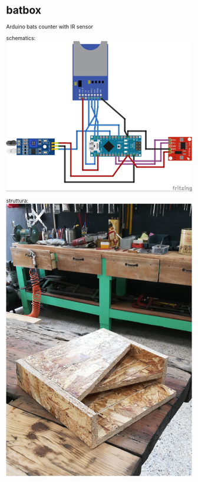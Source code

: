 # batbox
Arduino bats counter with IR sensor

schematics:
![](./batbox_bb.jpg)

struttura:
![](https://github.com/MattiaRaffa/batbox/blob/master/IMG_20180721_140138.jpg)
